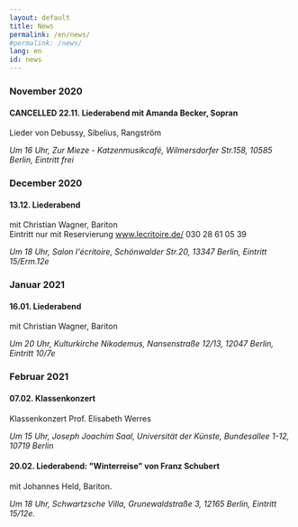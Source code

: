```yaml
---
layout: default
title: News
permalink: /en/news/
#permalink: /news/
lang: en
id: news
---
```


### November 2020

#### CANCELLED 22.11. Liederabend mit Amanda Becker, Sopran

Lieder von Debussy, Sibelius, Rangström

_Um 16 Uhr, Zur Mieze - Katzenmusikcafé, Wilmersdorfer Str.158, 10585 Berlin, Eintritt frei_

### December 2020

#### 13.12. Liederabend  

mit Christian Wagner, Bariton  
Eintritt nur mit Reservierung www.lecritoire.de/ 030 28 61 05 39  

_Um 18 Uhr, Salon l'écritoire, Schönwalder Str.20, 13347 Berlin, Eintritt 15/Erm.12e_ 

### Januar 2021  

#### 16.01. Liederabend  

mit Christian Wagner, Bariton

_Um 20 Uhr, Kulturkirche Nikodemus, Nansenstraße 12/13, 12047 Berlin, Eintritt 10/7e_  

### Februar 2021  

#### 07.02. Klassenkonzert  

Klassenkonzert Prof. Elisabeth Werres  

_Um 15 Uhr, Joseph Joachim Saal, Universität der Künste, Bundesallee 1-12, 10719 Berlin_  

#### 20.02. Liederabend: "Winterreise" von Franz Schubert  

mit Johannes Held, Bariton. 

_Um 18 Uhr, Schwartzsche Villa, Grunewaldstraße 3, 12165 Berlin, Eintritt 15/12e._  
